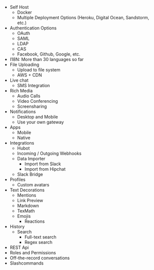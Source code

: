 - Self Host
  - Docker  
  - Multiple Deployment Options (Heroku, Digital Ocean, Sandstorm, etc.)  
- Authentication Options
  - OAuth 
  - SAML
  - LDAP
  - CAS
  - Facebook, Github, Google, etc.
- I18N: More than 30 languages so far
- File Uploading
  - Upload to file system
  - AWS + CDN
- Live chat
  - SMS Integration
- Rich Media
  - Audio Calls
  - Video Conferencing
  - Screensharing
- Notifications
  - Desktop and Mobile
  - Use your own gateway
- Apps
  - Mobile
  - Native
- Integrations
  - Hubot
  - Incoming / Outgoing Webhooks
  - Data Importer
    - Import from Slack
    - Import from Hipchat
  - Slack Bridge
- Profiles
  - Custom avatars
- Text Decorations
  - Mentions
  - Link Preview
  - Markdown
  - TexMath
  - Emojis
    - Reactions
- History
  - Search
    - Full-text search
    - Regex search
- REST Api
- Roles and Permissions
- Off-the-record conversations
- Slashcommands

